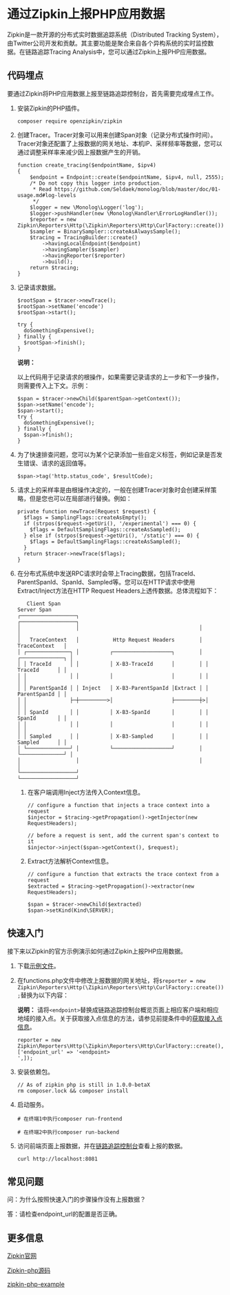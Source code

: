 # 通过Zipkin上报PHP应用数据

Zipkin是一款开源的分布式实时数据追踪系统（Distributed Tracking System），由Twitter公司开发和贡献。其主要功能是聚合来自各个异构系统的实时监控数据。在链路追踪Tracing Analysis中，您可以通过Zipkin上报PHP应用数据。





## 代码埋点

要通过Zipkin将PHP应用数据上报至链路追踪控制台，首先需要完成埋点工作。

1.  安装Zipkin的PHP插件。

    ```
    composer require openzipkin/zipkin
    ```

2.  创建Tracer。Tracer对象可以用来创建Span对象（记录分布式操作时间）。Tracer对象还配置了上报数据的网关地址、本机IP、采样频率等数据，您可以通过调整采样率来减少因上报数据产生的开销。

    ```
    function create_tracing($endpointName, $ipv4)
    {
        $endpoint = Endpoint::create($endpointName, $ipv4, null, 2555);
        /* Do not copy this logger into production.
         * Read https://github.com/Seldaek/monolog/blob/master/doc/01-usage.md#log-levels
         */
        $logger = new \Monolog\Logger('log');
        $logger->pushHandler(new \Monolog\Handler\ErrorLogHandler());
        $reporter = new Zipkin\Reporters\Http(\Zipkin\Reporters\Http\CurlFactory::create());
        $sampler = BinarySampler::createAsAlwaysSample();
        $tracing = TracingBuilder::create()
            ->havingLocalEndpoint($endpoint)
            ->havingSampler($sampler)
            ->havingReporter($reporter)
            ->build();
        return $tracing;
    }   
    ```

3.  记录请求数据。

    ```
    $rootSpan = $tracer->newTrace();
    $rootSpan->setName('encode')
    $rootSpan->start();
    
    try {
      doSomethingExpensive();
    } finally {
      $rootSpan->finish();
    }
    ```

    **说明：**

    以上代码用于记录请求的根操作，如果需要记录请求的上一步和下一步操作，则需要传入上下文。示例：

    ```
    $span = $tracer->newChild($parentSpan->getContext());
    $span->setName('encode');
    $span->start();
    try {
      doSomethingExpensive();
    } finally {
      $span->finish();
    }
    ```

4.  为了快速排查问题，您可以为某个记录添加一些自定义标签，例如记录是否发生错误、请求的返回值等。

    ```
    $span->tag('http.status_code', $resultCode);
    ```

5.  请求上的采样率是由根操作决定的，一般在创建Tracer对象时会创建采样策略，但是您也可以在局部进行替换。例如：

    ```
    private function newTrace(Request $request) {
      $flags = SamplingFlags::createAsEmpty();
      if (strpos($request->getUri(), '/experimental') === 0) {
        $flags = DefaultSamplingFlags::createAsSampled();
      } else if (strpos($request->getUri(), '/static') === 0) {
        $flags = DefaultSamplingFlags::createAsSampled();
      }
      return $tracer->newTrace($flags);
    }
    ```

6.  在分布式系统中发送RPC请求时会带上Tracing数据，包括TraceId、ParentSpanId、SpanId、Sampled等。您可以在HTTP请求中使用Extract/Inject方法在HTTP Request Headers上透传数据。总体流程如下：

    ```
       Client Span                                                Server Span
    ┌──────────────────┐                                       ┌──────────────────┐
    │                  │                                       │                  │
    │   TraceContext   │           Http Request Headers        │   TraceContext   │
    │ ┌──────────────┐ │          ┌───────────────────┐        │ ┌──────────────┐ │
    │ │ TraceId      │ │          │ X-B3-TraceId      │        │ │ TraceId      │ │
    │ │              │ │          │                   │        │ │              │ │
    │ │ ParentSpanId │ │ Inject   │ X-B3-ParentSpanId │Extract │ │ ParentSpanId │ │
    │ │              ├─┼─────────>│                   ├────────┼>│              │ │
    │ │ SpanId       │ │          │ X-B3-SpanId       │        │ │ SpanId       │ │
    │ │              │ │          │                   │        │ │              │ │
    │ │ Sampled      │ │          │ X-B3-Sampled      │        │ │ Sampled      │ │
    │ └──────────────┘ │          └───────────────────┘        │ └──────────────┘ │
    │                  │                                       │                  │
    └──────────────────┘                                       └──────────────────┘
    ```

    1.  在客户端调用Inject方法传入Context信息。

        ```
        // configure a function that injects a trace context into a request
        $injector = $tracing->getPropagation()->getInjector(new RequestHeaders);
        
        // before a request is sent, add the current span's context to it
        $injector->inject($span->getContext(), $request);
        ```

    2.  Extract方法解析Context信息。

        ```
        // configure a function that extracts the trace context from a request
        $extracted = $tracing->getPropagation()->extractor(new RequestHeaders);
        
        $span = $tracer->newChild($extracted)
        $span->setKind(Kind\SERVER);
        ```


## 快速入门

接下来以Zipkin的官方示例演示如何通过Zipkin上报PHP应用数据。

1.  下载[示例文件](https://github.com/openzipkin/zipkin-php-example/archive/master.zip)。

2.  在functions.php文件中修改上报数据的网关地址，将`$reporter = new Zipkin\Reporters\Http(\Zipkin\Reporters\Http\CurlFactory::create());`替换为以下内容：

    **说明：** 请将`<endpoint>`替换成链路追踪控制台概览页面上相应客户端和相应地域的接入点。关于获取接入点信息的方法，请参见前提条件中的[获取接入点信息](#tab2)。

    ```
    reporter = new Zipkin\Reporters\Http(\Zipkin\Reporters\Http\CurlFactory::create(), 
    ['endpoint_url' => '<endpoint>
    ',]);
    ```

3.  安装依赖包。

    ```
    // As of zipkin php is still in 1.0.0-betaX
    rm composer.lock && composer install
    ```

4.  启动服务。

    ```
    # 在终端1中执行composer run-frontend
    
    # 在终端2中执行composer run-backend
    ```

5.  访问前端页面上报数据，并在[链路追踪控制台](https://tracing-analysis.console.aliyun.com/)查看上报的数据。

    ```
    curl http://localhost:8081
    ```


## 常见问题

问：为什么按照快速入门的步骤操作没有上报数据？

答：请检查endpoint\_url的配置是否正确。

## 更多信息

[Zipkin官网](https://zipkin.io/)

[Zipkin-php源码](https://github.com/openzipkin/zipkin-php)

[zipkin-php-example](https://github.com/openzipkin/zipkin-php-example)

